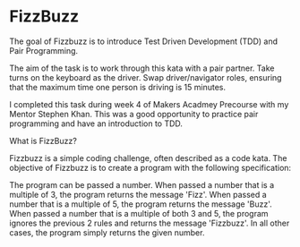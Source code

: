 # FizzBuzz

The goal of Fizzbuzz is to introduce Test Driven Development (TDD) and Pair Programming.

The aim of the task is to work through this kata with a pair partner. Take turns on the keyboard as the driver. Swap driver/navigator roles, ensuring that the maximum time one person is driving is 15 minutes.

I completed this task during week 4 of Makers Acadmey Precourse with my Mentor Stephen Khan. This was a good opportunity to practice
pair programming and have an introduction to TDD.

What is FizzBuzz?

Fizzbuzz is a simple coding challenge, often described as a code kata. The objective of Fizzbuzz is to create a program with the following specification:

The program can be passed a number.
When passed a number that is a multiple of 3, the program returns the message 'Fizz'.
When passed a number that is a multiple of 5, the program returns the message 'Buzz'.
When passed a number that is a multiple of both 3 and 5, the program ignores the previous 2 rules and returns the message 'Fizzbuzz'.
In all other cases, the program simply returns the given number.
